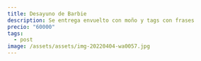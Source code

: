 ```yaml
---
title: Desayuno de Barbie
description: Se entrega envuelto con moño y tags con frases
precio: "60000"
tags:
  - post
image: /assets/assets/img-20220404-wa0057.jpg
---
```

